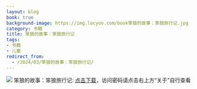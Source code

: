 ```yaml
---
layout: blog
book: true
background-image: https://img.locyoo.com/book笨狼的故事：笨狼旅行记.jpg
category: 书籍
title: 笨狼的故事：笨狼旅行记
tags:
- 书籍
- 儿童
redirect_from:
  - /2024/03/笨狼的故事：笨狼旅行记/
---
```

![](https://img.locyoo.com/book笨狼的故事：笨狼旅行记.jpg)
笨狼的故事：笨狼旅行记: <a name = "ref1" href="https://089m.com/f/50983618-1314076583-b1ab14?p=3619">点击下载</a>，访问密码请点击右上方“关于”自行查看